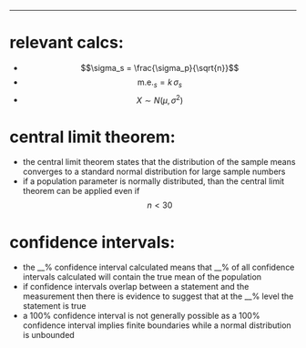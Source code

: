 
-----
# **relevant calcs:**
- $$\sigma_s = \frac{\sigma_p}{\sqrt{n}}$$
- $$\mathrm{m.e.}_s = k \, \sigma_s$$
- $$X \sim N(\mu, \sigma^2)$$

# **central limit theorem:**
- the central limit theorem states that the distribution of the sample means converges to a standard normal distribution for large sample numbers
- if a population parameter is normally distributed, than the central limit theorem can be applied even if $$n < 30$$
# **confidence intervals:**
- the \_\_% confidence interval calculated means that \_\_% of all confidence intervals calculated will contain the true mean of the population
- if confidence intervals overlap between a statement and the measurement then there is evidence to suggest that at the \_\_% level the statement is true
- a 100% confidence interval is not generally possible as a 100% confidence interval implies finite boundaries while a normal distribution is unbounded
